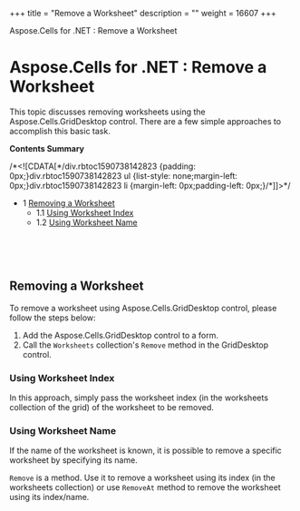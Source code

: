 +++
title = "Remove a Worksheet" 
description = "" 
weight = 16607 
+++

Aspose.Cells for .NET : Remove a Worksheet  

# Aspose.Cells for .NET : Remove a Worksheet


This topic discusses removing worksheets using the Aspose.Cells.GridDesktop control. There are a few simple approaches to accomplish this basic task.

**Contents Summary**

/\*<!\[CDATA\[\*/div.rbtoc1590738142823 {padding: 0px;}div.rbtoc1590738142823 ul {list-style: none;margin-left: 0px;}div.rbtoc1590738142823 li {margin-left: 0px;padding-left: 0px;}/\*\]\]>\*/

*   1 [Removing a Worksheet](#RemoveaWorksheet-RemovingaWorksheet)
    *   1.1 [Using Worksheet Index](#RemoveaWorksheet-UsingWorksheetIndex)
    *   1.2 [Using Worksheet Name](#RemoveaWorksheet-UsingWorksheetName)

 

 

## Removing a Worksheet

To remove a worksheet using Aspose.Cells.GridDesktop control, please follow the steps below:

1.  Add the Aspose.Cells.GridDesktop control to a form.
2.  Call the `Worksheets` collection's `Remove` method in the GridDesktop control.

### Using Worksheet Index

In this approach, simply pass the worksheet index (in the worksheets collection of the grid) of the worksheet to be removed.

### Using Worksheet Name

If the name of the worksheet is known, it is possible to remove a specific worksheet by specifying its name.

`Remove` is a method. Use it to remove a worksheet using its index (in the worksheets collection) or use `RemoveAt` method to remove the worksheet using its index/name.


